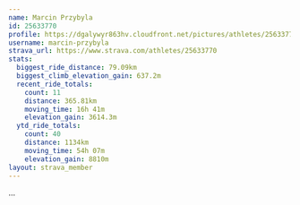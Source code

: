 ```yaml
---
name: Marcin Przybyla
id: 25633770
profile: https://dgalywyr863hv.cloudfront.net/pictures/athletes/25633770/12947173/2/large.jpg
username: marcin-przybyla
strava_url: https://www.strava.com/athletes/25633770
stats:
  biggest_ride_distance: 79.09km
  biggest_climb_elevation_gain: 637.2m
  recent_ride_totals:
    count: 11
    distance: 365.81km
    moving_time: 16h 41m
    elevation_gain: 3614.3m
  ytd_ride_totals:
    count: 40
    distance: 1134km
    moving_time: 54h 07m
    elevation_gain: 8810m
layout: strava_member
--- 
```

...

